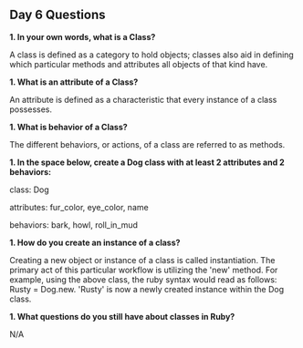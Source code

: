 ## Day 6 Questions

**1. In your own words, what is a Class?**

A class is defined as a category to hold objects; classes also aid in defining which particular methods and attributes all objects of that kind have.


**1. What is an attribute of a Class?**

An attribute is defined as a characteristic that every instance of a class possesses.


**1. What is behavior of a Class?**

The different behaviors, or actions, of a class are referred to as methods.  


**1. In the space below, create a Dog class with at least 2 attributes and 2 behaviors:**


class: Dog

attributes: fur_color, eye_color, name

behaviors: bark, howl, roll_in_mud


**1. How do you create an instance of a class?**

Creating a new object or instance of a class is called instantiation.  The primary act of this particular workflow is utilizing the 'new' method.  For example, using the above class, the ruby syntax would read as follows:  Rusty = Dog.new.  'Rusty' is now a newly created instance within the Dog class.  


**1. What questions do you still have about classes in Ruby?**

N/A
